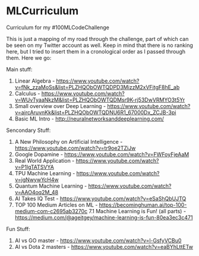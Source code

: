 # MLCurriculum

Curriculum for my #100MLCodeChallenge

This is just a mapping of my road through the challenge, part of which can be seen on my Twitter account as well. Keep in mind that there is no ranking here, but I tried to insert them in a cronological order as I passed through them. Here we go:

Main stuff:
1. Linear Algebra - https://www.youtube.com/watch?v=fNk_zzaMoSs&list=PLZHQObOWTQDPD3MizzM2xVFitgF8hE_ab
2. Calculus - https://www.youtube.com/watch?v=WUvTyaaNkzM&list=PLZHQObOWTQDMsr9K-rj53DwVRMYO3t5Yr
3. Small overview over Deep Learning - https://www.youtube.com/watch?v=aircAruvnKk&list=PLZHQObOWTQDNU6R1_67000Dx_ZCJB-3pi
4. Basic ML Intro - http://neuralnetworksanddeeplearning.com/

Sencondary Stuff:
1. A New Philosophy on Artificial Intelligence - https://www.youtube.com/watch?v=tr9oe2TZiJw
2. Google Dopamine - https://www.youtube.com/watch?v=FWFoyFjeAaM
3. Real World Application - https://www.youtube.com/watch?v=P1lgTATSVYA
4. TPU Machine Learning - https://www.youtube.com/watch?v=jgNwywYcH4w
5. Quantum Machine Learning - https://www.youtube.com/watch?v=AAO4oq2M_48
6. AI Takes IQ Test - https://www.youtube.com/watch?v=eSaShQbUJTQ
7. TOP 100 Medium Articles on ML -  https://becominghuman.ai/top-100-medium-com-c2695ab3270c
7.1 Machine Learning is Fun! (all parts) - https://medium.com/@ageitgey/machine-learning-is-fun-80ea3ec3c471 

Fun Stuff:
1. AI vs GO master - https://www.youtube.com/watch?v=l-GsfyVCBu0
2. AI vs Dota 2 masters - https://www.youtube.com/watch?v=eaBYhLttETw
